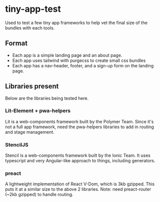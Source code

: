 # tiny-app-test

Used to test a few tiny app frameworks to help vet the final size of the bundles with each tools. 

## Format
- Each app is a simple landing page and an about page. 
- Each app uses tailwind with purgecss to create small css bundles
- Each app has a nav-header, footer, and a sign-up form on the landing page. 

## Libraries present
Below are the libraries being tested here. 

### Lit-Element + pwa-helpers
Lit is a web-components framework built by the Polymer Team. Since it's not a full app framework, need the pwa-helpers libraries to add in routing and stage management. 

### StencilJS
Stencil is a web-components framework built by the Ionic Team. It uses typescript and very Angular-like approach to things, including generators.

### preact
A lightweight implementation of React V-Dom, which is 3kb gzipped. This puts it at a similar size to the above 2 libraries. Note: need preact-router (~2kb gzipped) to handle routing. 

